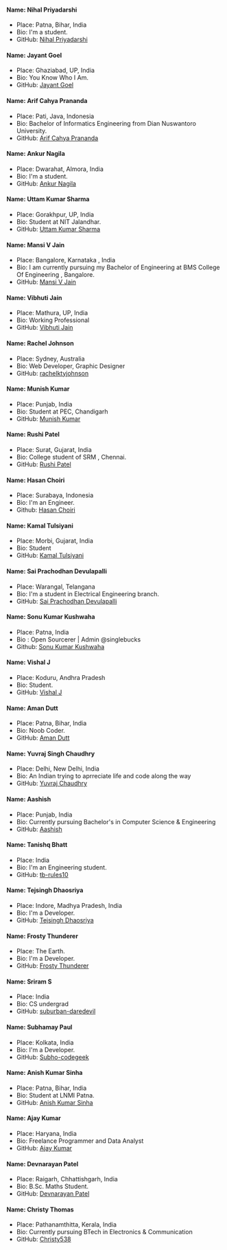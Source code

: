 #### Name: Nihal Priyadarshi

- Place: Patna, Bihar, India
- Bio: I'm a student.
- GitHub: [Nihal Priyadarshi](https://github.com/Nihal-Priyadarshi)


#### Name: Jayant Goel

- Place: Ghaziabad, UP, India
- Bio: You Know Who I Am.
- GitHub: [Jayant Goel](https://github.com/JayantGoel001)


#### Name: Arif Cahya Prananda

- Place: Pati, Java, Indonesia
- Bio: Bachelor of Informatics Engineering from Dian Nuswantoro University.
- GitHub: [Arif Cahya Prananda](https://github.com/boscahya)


#### Name: Ankur Nagila

- Place: Dwarahat, Almora, India
- Bio: I'm a student.
- GitHub: [Ankur Nagila](https://github.com/ANkurNagila)


#### Name: Uttam Kumar Sharma

- Place: Gorakhpur, UP, India
- Bio: Student at NIT Jalandhar.
- GitHub: [Uttam Kumar Sharma](https://github.com/uttams237)


#### Name: Mansi V Jain
- Place: Bangalore, Karnataka , India
- Bio: I am currently pursuing my Bachelor of Engineering at BMS College Of Engineering , Bangalore.
- GitHub: [Mansi V Jain](https://github.com/Mansivjain00)


#### Name: Vibhuti Jain
- Place: Mathura, UP, India
- Bio: Working Professional
- GitHub: [Vibhuti Jain](https://github.com/vibhuvj27)


#### Name: Rachel Johnson
- Place: Sydney, Australia
- Bio: Web Developer, Graphic Designer
- GitHub: [rachelktyjohnson](https://github.com/rachelktyjohnson)


#### Name: Munish Kumar
- Place: Punjab, India
- Bio: Student at PEC, Chandigarh
- GitHub: [Munish Kumar](https://github.com/munish0838)


#### Name: Rushi Patel
- Place: Surat, Gujarat, India
- Bio: College student of SRM , Chennai.
- GitHub: [Rushi Patel](https://github.com/Developer-R-7)


#### Name: Hasan Choiri

- Place: Surabaya, Indonesia
- Bio: I'm an Engineer.
- Github: [Hasan Choiri](https://github.com/hasancho)


#### Name: Kamal Tulsiyani
- Place: Morbi, Gujarat, India
- Bio: Student
- GitHub: [Kamal Tulsiyani](https://github.com/kamalrt11)


#### Name: Sai Prachodhan Devulapalli
- Place: Warangal, Telangana
- Bio: I'm a student in Electrical Engineering branch.
- GitHub: [Sai Prachodhan Devulapalli](https://github.com/devulapallisai)


#### Name: Sonu Kumar Kushwaha
- Place: Patna, India
- Bio : Open Sourcerer | Admin @singlebucks
- Github: [Sonu Kumar Kushwaha](https://github.com/flyingsonu122)


#### Name: Vishal J
- Place: Koduru, Andhra Pradesh
- Bio: Student.
- GitHub: [Vishal J](https://github.com/varhacks)


#### Name: Aman Dutt
- Place: Patna, Bihar, India
- Bio: Noob Coder.
- GitHub: [Aman Dutt](https://github.com/adgamerx)


#### Name: Yuvraj Singh Chaudhry
- Place: Delhi, New Delhi, India
- Bio: An Indian trying to aprreciate life and code along the way
- GitHub: [Yuvraj Chaudhry](https://github.com/yuvrajchaudhry)


#### Name: Aashish
- Place: Punjab, India
- Bio: Currently pursuing Bachelor's in Computer Science & Engineering
- GitHub: [Aashish](https://github.com/BrAwLeR001)


#### Name: Tanishq Bhatt

- Place: India
- Bio: I'm an Engineering student.
- GitHub: [tb-rules10](https://github.com/tb-rules10)


#### Name: Tejsingh Dhaosriya

- Place: Indore, Madhya Pradesh, India
- Bio: I'm a Developer.
- GitHub: [Tejsingh Dhaosriya](https://github.com/TejsinghDhaosriya)


#### Name: Frosty Thunderer

- Place: The Earth.
- Bio: I'm a Developer.
- GitHub: [Frosty Thunderer](https://github.com/Frosty-Thunderer)


#### Name: Sriram S

- Place: India
- Bio: CS undergrad
- GitHub: [suburban-daredevil](https://github.com/suburban-daredevil)


#### Name: Subhamay Paul

- Place: Kolkata, India
- Bio: I'm a Developer.
- GitHub: [Subho-codegeek](https://github.com/Subho-codegeek)


#### Name: Anish Kumar Sinha

- Place: Patna, Bihar, India
- Bio: Student at LNMI Patna.
- GitHub: [Anish Kumar Sinha](https://github.com/SinhaAnishKumar)

#### Name: Ajay Kumar
- Place: Haryana, India
- Bio: Freelance Programmer and Data Analyst
- GitHub: [Ajay Kumar](https://github.com/Join2AJ)


#### Name: Devnarayan Patel

- Place: Raigarh, Chhattishgarh, India
- Bio: B.Sc. Maths Student.
- GitHub: [Devnarayan Patel](https://github.com/devnarayanp02)


#### Name: Christy Thomas
- Place: Pathanamthitta, Kerala, India
- Bio: Currently pursuing BTech in Electronics & Communication
- GitHub: [Christy538](https://github.com/Christy538)

